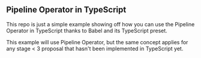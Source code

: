 ## Pipeline Operator in TypeScript

This repo is just a simple example showing off how you can use the Pipeline 
Operator in TypeScript thanks to Babel and its TypeScript preset.

This example will use Pipeline Operator, but the same concept applies for any 
stage < 3 proposal that hasn't been implemented in TypeScript yet.
